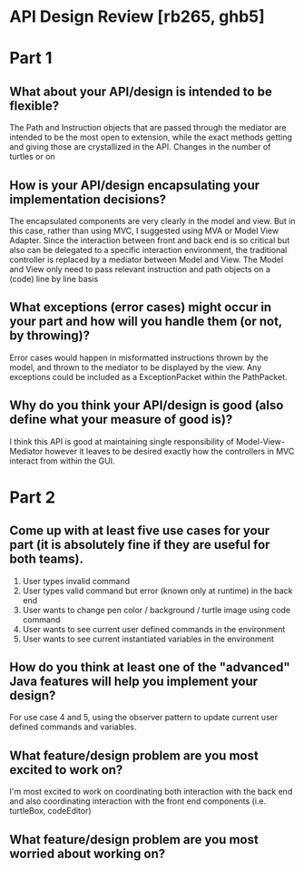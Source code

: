 API Design Review [rb265, ghb5]
===============================

# Part 1

## What about your API/design is intended to be flexible?

The Path and Instruction objects that are passed through the mediator are intended to be the most open to extension, while the exact methods getting and giving those are crystallized in the API. Changes in the number of turtles or on 

## How is your API/design encapsulating your implementation decisions?

The encapsulated components are very clearly in the model and view. But in this case, rather than using MVC, I suggested using MVA or Model View Adapter. Since the interaction between front and back end is so critical but also can be delegated to a specific interaction environment, the traditional controller is replaced by a mediator between Model and View. The Model and View only need to pass relevant instruction and path objects on a (code) line by line basis

## What exceptions (error cases) might occur in your part and how will you handle them (or not, by throwing)?

Error cases would happen in misformatted instructions thrown by the model, and thrown to the mediator to be displayed by the view. Any exceptions could be included as a ExceptionPacket within the PathPacket.

## Why do you think your API/design is good (also define what your measure of good is)?

I think this API is good at maintaining single responsibility of Model-View-Mediator however it leaves to be desired exactly how the controllers in MVC interact from within the GUI. 


# Part 2

## Come up with at least five use cases for your part (it is absolutely fine if they are useful for both teams).

1. User types invalid command
2. User types valid command but error (known only at runtime) in the back end
3. User wants to change pen color / background / turtle image using code command
4. User wants to see current user defined commands in the environment
5. User wants to see current instantiated variables in the environment

## How do you think at least one of the "advanced" Java features will help you implement your design?

For use case 4 and 5, using the observer pattern to update current user defined commands and variables.  

## What feature/design problem are you most excited to work on?

I'm most excited to work on coordinating both interaction with the back end and also coordinating interaction with the front end components (i.e. turtleBox, codeEditor)

## What feature/design problem are you most worried about working on?